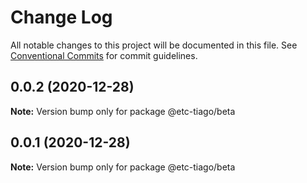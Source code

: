 # Change Log

All notable changes to this project will be documented in this file.
See [Conventional Commits](https://conventionalcommits.org) for commit guidelines.

## 0.0.2 (2020-12-28)

**Note:** Version bump only for package @etc-tiago/beta





## 0.0.1 (2020-12-28)

**Note:** Version bump only for package @etc-tiago/beta
